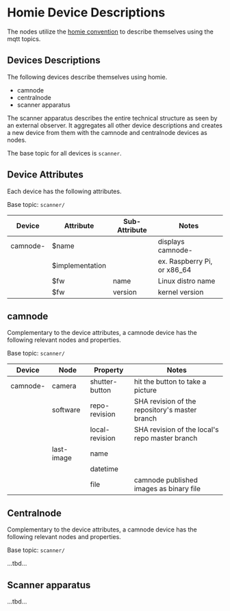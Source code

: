 # Homie Device Descriptions

The nodes utilize the [homie convention](https://homieiot.github.io/) to describe themselves using the mqtt topics.

## Devices Descriptions

The following devices describe themselves using homie.

* camnode
* centralnode
* scanner apparatus

The scanner apparatus describes the entire technical structure as seen by an external observer. It  aggregates all other device descriptions and creates a new device from them with the camnode and centralnode devices as nodes.

The base topic for all devices is `scanner`.

## Device Attributes

Each device has the following attributes.

Base topic: `scanner/`

| Device           | Attribute       | Sub-Attribute | Notes                       |
|------------------|-----------------|---------------|-----------------------------|
| camnode-<hwaddr> | $name           |               | displays camnode-<hwaddr>   |
|                  | $implementation |               | ex. Raspberry Pi, or x86_64 |
|                  | $fw             | name          | Linux distro name           |
|                  | $fw             | version       | kernel version              |


## camnode

Complementary to the device attributes, a camnode device has the following relevant nodes and properties.

Base topic: `scanner/` 

| Device           | Node       | Property       | Notes                                          |
|------------------|------------|----------------|------------------------------------------------|
| camnode-<hwaddr> | camera     | shutter-button | hit the button to take a picture               |
|                  | software   | repo-revision  | SHA revision of the repository's master branch |
|                  |            | local-revision | SHA revision of the local's repo master branch |
|                  | last-image | name           |                                                |
|                  |            | datetime       |                                                |
|                  |            | file           | camnode published images as binary file        |


## Centralnode

Complementary to the device attributes, a camnode device has the following relevant nodes and properties.

Base topic: `scanner/` 

...tbd...

## Scanner apparatus

...tbd...
